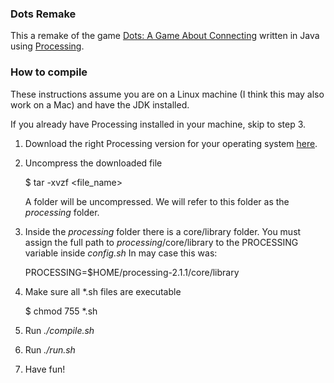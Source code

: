 ### Dots Remake

This a remake of the game [Dots: A Game About
Connecting](http://weplaydots.com/) written in Java using
[Processing](http://processing.org/).

### How to compile

These instructions assume you are on a Linux machine (I think this may
also work on a Mac) and have the JDK installed.

If you already have Processing installed in your machine, skip to step
3.

1. Download the right Processing version for your operating system
   [here](https://www.processing.org/download/). 

1. Uncompress the downloaded file

   	$ tar -xvzf <file_name>

   A folder will be uncompressed. We will refer to this folder as the
   *processing* folder.

1. Inside the *processing* folder there is a core/library folder.
   You must assign the full path to *processing*/core/library to the
   PROCESSING variable inside *config.sh*
   In may case this was:

   	PROCESSING=$HOME/processing-2.1.1/core/library

1. Make sure all \*.sh files are executable

   	$ chmod 755 \*.sh

1. Run *./compile.sh*
1. Run *./run.sh*
1. Have fun!
